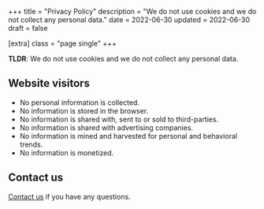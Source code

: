 +++
title = "Privacy Policy"
description = "We do not use cookies and we do not collect any personal data."
date = 2022-06-30
updated = 2022-06-30
draft = false

[extra]
class = "page single"
+++

__TLDR__: We do not use cookies and we do not collect any personal data.

## Website visitors

- No personal information is collected.
- No information is stored in the browser.
- No information is shared with, sent to or sold to third-parties.
- No information is shared with advertising companies.
- No information is mined and harvested for personal and behavioral trends.
- No information is monetized.

## Contact us

[Contact us](https://github.com/Crytpo-Coin) if you have any questions.

